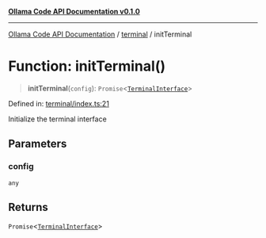 [**Ollama Code API Documentation v0.1.0**](../../README.md)

***

[Ollama Code API Documentation](../../modules.md) / [terminal](../README.md) / initTerminal

# Function: initTerminal()

> **initTerminal**(`config`): `Promise`\<[`TerminalInterface`](../interfaces/TerminalInterface.md)\>

Defined in: [terminal/index.ts:21](https://github.com/erichchampion/ollama-code/blob/00ee2a1c7aae90b38558806cf40c91c52edd65c9/ollama-code/src/terminal/index.ts#L21)

Initialize the terminal interface

## Parameters

### config

`any`

## Returns

`Promise`\<[`TerminalInterface`](../interfaces/TerminalInterface.md)\>
